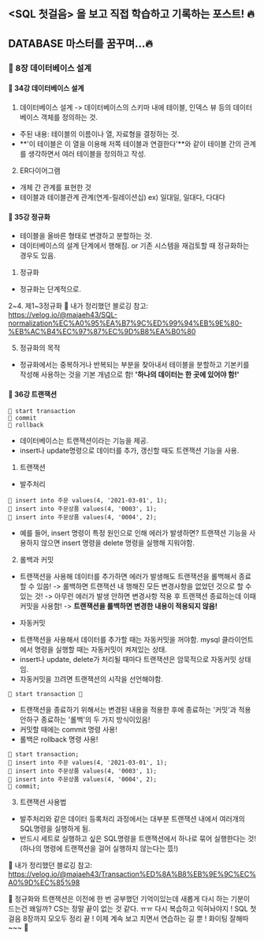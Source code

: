 ## <SQL 첫걸음> 을 보고 직접 학습하고 기록하는 포스트! 🔥
## DATABASE 마스터를 꿈꾸며...🔥
### 🖤 8장 데이터베이스 설계
#### 🖤 34강 데이터베이스 설계

1. 데이터베이스 설계 -> 데이터베이스의 스키마 내에 테이블, 인덱스 뷰 등의 데이터베이스 객체를 정의하는 것.
* 주된 내용: 테이블의 이름이나 열, 자료형을 결정하는 것.
* **'이 테이블은 이 열을 이용해 저쪽 테이블과 연결한다'**와 같이 테이블 간의 관계를 생각하면서 여러 테이블을 정의하고 작성.

2. ER다이어그램
* 개체 간 관계를 표현한 것
* 테이블과 테이블관계 관계(연계-릴레이션십)
ex) 일대일, 일대다, 다대다

#### 🖤 35강 정규화
* 테이블을 올바른 형태로 변경하고 분할하는 것.
* 데이터베이스의 설계 단계에서 행해짐. or 기존 시스템을 재검토할 때 정규화하는 경우도 있음.

1. 정규화
* 정규화는 단계적으로.

2~4. 제1~3정규화
🖤 내가 정리했던 블로깅 참고: https://velog.io/@majaeh43/SQL-normalization%EC%A0%95%EA%B7%9C%ED%99%94%EB%9E%80-%EB%AC%B4%EC%97%87%EC%9D%B8%EA%B0%80

5. 정규화의 목적
* 정규화에서는 중복하거나 반복되는 부분을 찾아내서 테이블을 분할하고 기본키를 작성해 사용하는 것을 기본 개념으로 함! **'하나의 데이터는 한 곳에 있어야 함!'**

#### 🖤 36강 트랜잭션
```
🖤 start transaction
🖤 commit
🖤 rollback
```
* 데이터베이스는 트랜잭션이라는 기능을 제공.
* insert나 update명령으로 데이터를 추가, 갱신할 때도 트랜잭션 기능을 사용.

1. 트랜잭션
- 발주처리
```
🖤 insert into 주문 values(4, '2021-03-01', 1);
🖤 insert into 주문상품 values(4, '0003', 1);
🖤 insert into 주문상품 values(4, '0004', 2);
```
* 예를 들어, insert 명령이 특정 원인으로 인해 에러가 발생하면? 트랜잭션 기능을 사용하지 않으면 insert 명령을 delete 명령을 실행해 지워야함. 

2. 롤백과 커밋
* 트랜잭션을 사용해 데이터를 추가하면 에러가 발생해도 트랜잭션을 롤백해서 종료할 수 있씀!
-> 롤백하면 트랜잭션 내 행해진 모든 변경사항을 없었던 것으로 할 수 있는 것!
-> 아무런 에러가 발생 안하면 변경사항 적용 후 트랜잭션 종료하는데 이때 커밋을 사용함!
-> **트랜잭션을 롤백하면 변경한 내용이 적용되지 않음!**

- 자동커밋
* 트랜잭션을 사용해서 데이터를 추가할 때는 자동커밋을 꺼야함. mysql 클라이언트에서 명령을 실행할 때는 자동커밋이 켜져있는 상태. 
* insert나 update, delete가 처리될 때마다 트랜잭션은 암묵적으로 자동커밋 상태임.
* 자동커밋을 끄려면 트랜잭션의 시작을 선언해야함.
```
🖤 start transaction 🖤
```
* 트랜잭션을 종료하기 위해서는 변경된 내용을 적용한 후에 종료하는 '커밋'과 적용안하구 종료하는 '롤백'의 두 가지 방식이있음!
* 커밋할 때에는 commit 명령 사용!
* 롤백은 rollback 명령 사용!

```
🖤 start transaction;
🖤 insert into 주문 values(4, '2021-03-01', 1);
🖤 insert into 주문상품 values(4, '0003', 1);
🖤 insert into 주문상품 values(4, '0004', 2);
🖤 commit;
```

3. 트랜잭션 사용법
* 발주처리와 같은 데이터 등록처리 과정에서는 대부분 트랜잭션 내에서 여러개의 SQL명령을 실행하게 됨. 
* 반드시 세트로 실행하고 싶은 SQL명령을 트랜잭션에서 하나로 묶어 실행한다는 것! (하나의 명령에 트랜잭션을 걸어 실행하지 않는다는 뜼!)

🖤 내가 정리했던 블로깅 참고: https://velog.io/@majaeh43/Transaction%ED%8A%B8%EB%9E%9C%EC%A0%9D%EC%85%98

💟 정규화와 트랜잭션은 이전에 한 번 공부했던 기억이있는데 새롭게 다시 하는 기분이 드는건 왜일까? CS는 정말 끝이 없는 것 같다. ㅠㅠ 다시 복습하고 익혀놔야지 ! SQL 첫걸음 8장까지 모오두 정리 끝 ! 이제 계속 보고 치면서 연습하는 길 뿐 ! 화이팅 잘해따~~~ 💟

